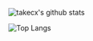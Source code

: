 ![takecx's github stats](https://github-readme-stats.vercel.app/api?username=takecx&count_private=true&show_icons=true&theme=dracula)

![Top Langs](https://github-readme-stats.vercel.app/api/top-langs/?username=takecx)
<!--
**takecx/takecx** is a ✨ _special_ ✨ repository because its `README.md` (this file) appears on your GitHub profile.

Here are some ideas to get you started:

- 🔭 I’m currently working on ...
- 🌱 I’m currently learning ...
- 👯 I’m looking to collaborate on ...
- 🤔 I’m looking for help with ...
- 💬 Ask me about ...
- 📫 How to reach me: ...
- 😄 Pronouns: ...
- ⚡ Fun fact: ...
-->
